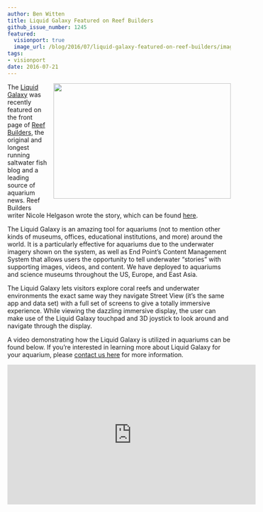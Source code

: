 ```yaml
---
author: Ben Witten
title: Liquid Galaxy Featured on Reef Builders
github_issue_number: 1245
featured:
  visionport: true
  image_url: /blog/2016/07/liquid-galaxy-featured-on-reef-builders/image-0-big.png
tags:
- visionport
date: 2016-07-21
---
```


<div class="separator" style="clear: both; text-align: center;"><a href="/blog/2016/07/liquid-galaxy-featured-on-reef-builders/image-0-big.png" imageanchor="1" style="clear: right; float: right; margin-bottom: 1em; margin-left: 1em;"><img border="0" height="260" src="/blog/2016/07/liquid-galaxy-featured-on-reef-builders/image-0.png" width="400"/></a></div>

The [Liquid Galaxy](https://www.visionport.com/) was recently featured on the front page of [Reef Builders](https://reefbuilders.com/), the original and longest running saltwater fish blog and a leading source of aquarium news. Reef Builders writer Nicole Helgason wrote the story, which can be found [here](https://reefbuilders.com/2016/07/08/liquid-galaxy-end-point/).

The Liquid Galaxy is an amazing tool for aquariums (not to mention other kinds of museums, offices, educational institutions, and more) around the world. It is a particularly effective for aquariums due to the underwater imagery shown on the system, as well as End Point’s Content Management System that allows users the opportunity to tell underwater “stories” with supporting images, videos, and content.  We have deployed to aquariums and science museums throughout the US, Europe, and East Asia.

The Liquid Galaxy lets visitors explore coral reefs and underwater environments the exact same way they navigate Street View (it’s the same app and data set) with a full set of screens to give a totally immersive experience. While viewing the dazzling immersive display, the user can make use of the Liquid Galaxy touchpad and 3D joystick to look around and navigate through the display.

A video demonstrating how the Liquid Galaxy is utilized in aquariums can be found below. If you’re interested in learning more about Liquid Galaxy for your aquarium, please [contact us here](/contact/) for more information.

<iframe allowfullscreen="" frameborder="0" height="315" src="https://www.youtube.com/embed/G9eqPEWnuvE" width="560"></iframe>
